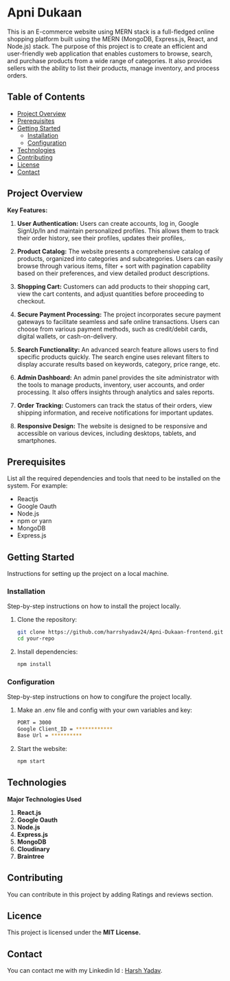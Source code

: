 # Apni Dukaan 

This is an E-commerce website using MERN stack is a full-fledged online shopping platform built using the MERN (MongoDB, Express.js, React, and Node.js) stack. The purpose of this project is to create an efficient and user-friendly web application that enables customers to browse, search, and purchase products from a wide range of categories. It also provides sellers with the ability to list their products, manage inventory, and process orders.

## Table of Contents

- [Project Overview](#project-overview)
- [Prerequisites](#prerequisites)
- [Getting Started](#getting-started)
  - [Installation](#installation)
  - [Configuration](#configuration)
- [Technologies](#technologies)
- [Contributing](#contributing)
- [License](#license)
- [Contact](#contact)

## Project Overview

**Key Features:**

1. **User Authentication:** Users can create accounts, log in, Google SignUp/In and maintain personalized profiles. This allows them to track their order history, see their profiles, updates their profiles,.

2. **Product Catalog:** The website presents a comprehensive catalog of products, organized into categories and subcategories. Users can easily browse through various items, filter + sort with pagination capability based on their preferences, and view detailed product descriptions.

3. **Shopping Cart:** Customers can add products to their shopping cart, view the cart contents, and adjust quantities before proceeding to checkout.

4. **Secure Payment Processing:** The project incorporates secure payment gateways to facilitate seamless and safe online transactions. Users can choose from various payment methods, such as credit/debit cards, digital wallets, or cash-on-delivery.

5. **Search Functionality:** An advanced search feature allows users to find specific products quickly. The search engine uses relevant filters to display accurate results based on keywords, category, price range, etc.

6. **Admin Dashboard:** An admin panel provides the site administrator with the tools to manage products, inventory, user accounts, and order processing. It also offers insights through analytics and sales reports.

7. **Order Tracking:** Customers can track the status of their orders, view shipping information, and receive notifications for important updates.

8. **Responsive Design:** The website is designed to be responsive and accessible on various devices, including desktops, tablets, and smartphones.


## Prerequisites

List all the required dependencies and tools that need to be installed on the system. For example:

- Reactjs
- Google Oauth
- Node.js 
- npm or yarn 
- MongoDB
- Express.js

## Getting Started

Instructions for setting up the project on a local machine.

### Installation

Step-by-step instructions on how to install the project locally.

1. Clone the repository:
   ```bash
   git clone https://github.com/harrshyadav24/Apni-Dukaan-frontend.git
   cd your-repo
2. Install dependencies:
   ```bash
   npm install

### Configuration

Step-by-step instructions on how to congifure the project locally.

1. Make an .env file and config with your own variables and key:
   ```bash
   PORT = 3000
   Google Client_ID = ************
   Base Url = **********
2. Start the website:
   ```bash
   npm start

## Technologies

**Major Technologies Used**

1. **React.js**
2. **Google Oauth**
1. **Node.js**
2. **Express.js**
3. **MongoDB**
4. **Cloudinary**
5. **Braintree**

## Contributing 

You can contribute in this project by adding Ratings and reviews section.

## Licence 

This project is licensed under the **MIT License.**

## Contact
You can contact me with my Linkedin Id : [Harsh Yadav](https://www.linkedin.com/in/harsh-yadav-4b5629214/).


 
